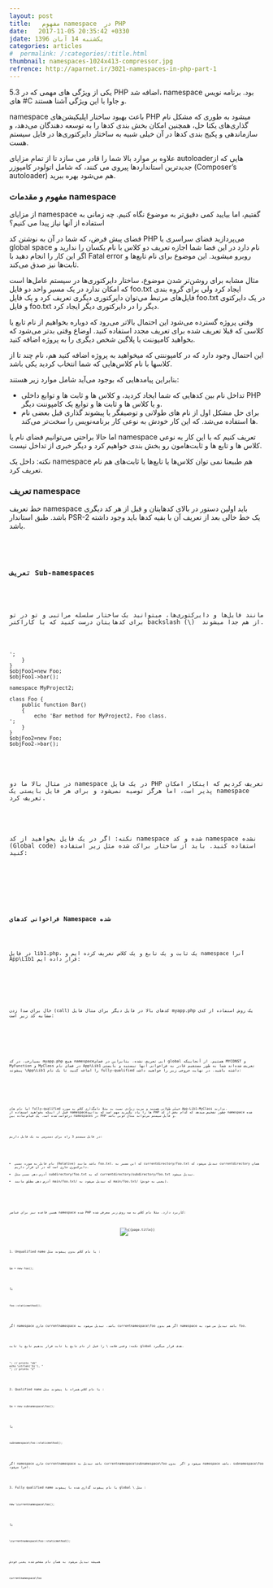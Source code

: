 ```yaml
---
layout: post
title:   مفهوم namespace  در PHP
date:   2017-11-05 20:35:42 +0330
jdate: یکشنبه 14 آبان 1396
categories: articles
#  permalink: /:categories/:title.html
thumbnail: namespaces-1024x413-compressor.jpg
refrence: http://aparnet.ir/3021-namespaces-in-php-part-1
---
```

<p>
یکی از ویژگی های مهمی که در 5.3 PHP اضافه شد، namespace بود. برنامه نویس های #C و جاوا با این ویژگی آشنا هستند.

namespace باعث بهبود ساختار اپلیکیشن‌های PHP میشود به طوری که مشکل نام گذاری‌های یکتا حل، همچنین امکان بخش بندی کدها را به توسعه دهندگان می‌دهد، و سازماندهی و پکیج بندی کدها در آن خیلی شبیه به ساختار دایرکتوری‌ها در فایل سیستم هست.

علاوه بر موارد بالا شما را قادر می سازد تا از تمام مزایای autoloaderهایی که از جدیدترین استانداردها پیروی می کنند، که شامل اتولودر کامپوزر (Composer’s autoloader) هم می‌شود بهره ببرید.
</p>


<h3 >مفهوم و مقدمات namespace</h3>

<p>از مزایای namespace گفتیم، اما بیایید کمی دقیق‌تر به موضوع نگاه کنیم. چه زمانی به استفاده از آنها نیاز پیدا می کنیم؟</p>

<p>
فضای پیش فرض، که شما در آن به نوشتن کد PHP می‌پردازید فضای سراسری یا global space نام دارد در این فضا شما اجازه تعریف دو کلاس با نام یکسان را ندارید و اگر این کار را انجام دهید با Fatal error روبرو میشوید. این موضوع برای نام تابع‌ها و ثابت‌ها نیز صدق می‌کند.
</p>

<p>
مثال مشابه برای روشن‌تر شدن موضوع، ساختار دایرکتوری‌ها در سیستم عامل‌ها است که امکان ندارد در یک مسیر واحد دو فایل foo.txt ایجاد کرد ولی برای گروه بندی فایل‌های مرتبط می‌توان دایرکتوری دیگری تعریف کرد و یک فایل foo.txt در یک دایرکتوی و فایل foo.txt دیگر را در دایرکتوری دیگر ایجاد کرد.
</p>

<p>
وقتی پروژه گسترده می‌شود این احتمال بالاتر می‌رود که دوباره بخواهیم از نام تابع یا کلاسی که قبلا تعریف شده برای تعریف مجدد استفاده کنید. اوضاع وقتی بدتر می‌شود که بخواهید کامپوننت یا پلاگین شخص دیگری را به پروژه اضافه کنید.
</p>

<p>
این احتمال وجود دارد که در کامپوننتی که میخواهید به پروژه اضافه کنید هم، نام چند تا از کلاسها با نام کلاس‌هایی که شما انتخاب کردید یکی باشد.
</p>

<p>
بنابراین پیامدهایی که بوجود می‌آید شامل موارد زیر هستند:
</p>

<p>
<ul>
<li>تداخل نام بین کدهایی که شما ایجاد کردید، و کلاس ها و ثابت ها و توابع داخلی PHP و یا کلاس ها و ثابت ها و توابع یک کامپوننت&nbsp;دیگر.</li>
<li>برای حل مشکل اول از نام های طولانی و توصیفگر یا پیشوند گذاری قبل بعضی نام ها استفاده می‌شد. که این کار خودش به نوعی کار برنامه‌نویس را سخت‌تر می‌کند.</li>
</ul>
</p>

<p>
اما حالا براحتی می‌توانیم فضای نام یا namespace تعریف کنیم که با این کار به نوعی کلاس ها و تابع ها و ثابت‌هامون رو بخش بندی خواهیم کرد و دیگر خبری از تداخل نیست.
</p>

<p>
نکته: داخل یک namespace هم طبیعتا نمی توان کلاس‌ها یا تابع‌ها یا ثابت‌های هم نام تعریف کرد.
</p>



<h3>تعریف namespace</h3>

<p>
خط تعریف namespace باید اولین دستور در بالای کدهایتان و قبل از هر کد دیگری باشد. طبق استاندار PSR-2 یک خط خالی بعد از تعریف آن با بقیه کدها باید وجود داشته باشد.
</p>



<pre><code class="language-php  line-numbers"><?php
namespace FooProject;

const CONNECT_OK = 1;
class Connection { /* ... */ }
function connect() { /* ... */  }
</code></pre>




<h3>تعریف Sub-namespaces</h3>

<p>
مانند فایل‌ها و دایرکتوری‌ها، میتوانید یک ساختار سلسله مراتبی و تو در تو برای کدهایتان درست کنید که با کاراکتر backslash (\)  از هم جدا میشوند.
</p>

<pre><code class="language-php  line-numbers"><?php
namespace MyProject1;

class Foo {
	public function Bar()
	{
		echo 'Bar method for MyProject1, Foo class. <br />';
	}
}
$objFoo1=new Foo;
$objFoo1->bar();

namespace MyProject2;

class Foo {
	public function Bar()
	{
		echo 'Bar method for MyProject2, Foo class. <br />';
	}
}
$objFoo2=new Foo;
$objFoo2->bar();
</code></pre>

<p>
در مثال بالا ما دو namespace در یک فایل PHP تعریف کردیم که اینکار امکان پذیر است، اما هرگز توصیه نمی‌شود و برای هر فایل بایستی یک namespace تعریف کرد.
</p>

<p>
نکته: اگر در یک فایل بخواهید از کد namespace شده و کد namespace نشده (Global code) استفاده کنید. باید از ساختار براکت شده مثل زیر استفاده کنید:
</p>

<pre><code class="language-php  line-numbers"><?php
namespace MyProject { // MyProject namespace code
}

namespace { // global code
}
</code></pre>


<h3>
فراخوانی کدهای Namespace شده
</h3>

<p>
در فایل lib1.php، یک ثابت و یک تابع و یک کلاس تعریف کرده ایم و namespace آنرا App\Lib1 قرار داده ایم:
</p>

<pre><code class="language-php  line-numbers"><?php
// application library 1
namespace App\Lib1;

const MYCONST = 'App\Lib1\MYCONST';

function MyFunction() {
	return __FUNCTION__;
}

class MyClass {
	static function WhoAmI() {
		return __METHOD__;
	}
}
</code></pre>

<p>
حال برای صدا زدن (call) کدهای بالا در فایل دیگر برای مثال فایل myapp.php یک روش استفاده از کدی مشابه کد زیر است:
</p>


<pre><code class="language-php  line-numbers"><?php
header('Content-type: text/plain');
require_once('lib1.php');

echo \App\Lib1\MYCONST . "\n";
echo \App\Lib1\MyFunction() . "\n";
echo \App\Lib1\MyClass::WhoAmI() . "\n";
</code></pre>


<p>
بسیارخب، در کد myapp.php هیچ namespaceایی تعریف نشده، بنابراین در فضای global هستیم. از آنجاییکه MYCONST و MyFunction و MyClass در فضای نام App\Lib1 تعریف شده‌اند شما به طور مستقیم قادر به فراخوانی آنها نیستید و بایستی پیشوند \App\Lib1 را اضافه کنید تا یک نام fully-qualified داشته باشید. در نهایت خروجی زیر را خواهید داشت:
</p>

<pre><code class="language-php  line-numbers"><?php
App\Lib1\MYCONST
App\Lib1\MyFunction
App\Lib1\MyClass::WhoAmI
</code></pre>

<p>
اما نام های fully-qualified خیلی طولانی هستند و مزیت زیادی نسبت به مثلا نامگذاری کلاس به صورت App-Lib1-MyClass ندارند.
قبل از اینکه بخواهید استفاده از namespaceها را یاد بگیرید مهم است که بدانید PHP چطور تشخیص میدهد که کدام بخش از کد namespace شده درخواست شده است. یک قیاس ساده بین namespaces در PHP و فایل سیستم می‌تواند مثال خوبی باشد.
</p>

<p>
در فایل سیستم 3 راه برای دسترسی به یک فایل داریم:
</p>

<p>
<ul>
<li>نام فایل به صورت نسبی (Relative) باشد مانند <span class="en-words">foo.txt</span>. که این مسیر به <span class="en-words">currentdirectory/foo.txt</span> تبدیل می‌شود که <span class="en-words">currentdirectory</span> همان دایرکتوری جاری است که در آن قرار داریم.</li>
<li>آدرس دهی نسبی مثل <span class="en-words">subdirectory/foo.txt</span> که به <span class="en-words">currentdirectory/subdirectory/foo.txt</span> تبدیل میشود.</li>
<li>آدرس دهی مطلق مانند <span class="en-words">main/foo.txt/</span>&nbsp;که تبدیل می‌شود&nbsp;به <span class="en-words">main/foo.txt/</span>&nbsp;(یعنی به خودش).</li>
</ul>
</p>

<p>
همین قاعده نیز برای عناصر namespace شده PHP کاربرد دارد. مثلا نام کلاس به سه روش زیر معرفی شده:
</p>

<div align="center">
<img src="/images/post/2_resolve_name-compressor.png" alt="{{page.title}}" />
</div>

<p>
1. Unqualified name یا نام کلاس بدون پیشوند مثل :
</p>

<pre><code class="language-php  line-numbers">$a = new foo();</code></pre>

<p>
یا
</p>

<pre><code class="language-php  line-numbers">foo::staticmethod();</code></pre>


<p>
اگر namespace جاری currentnamespace باشد، تبدیل می‌شود به currentnamespace\foo اگر هم بدون namespace باشد تبدیل می شود به foo.
</p>

<p>
نکته: وقتی علامت \ را قبل از نام تابع یا ثابت قرار بدهیم تابع یا ثابت global هدف قرار میگیرد.
</p>


<pre><code class="language-php  line-numbers"><?php
namespace A\B\C;

function strlen($str)
{
	return 'ok';
}

echo strlen('hi'), "<br />"; // prints "ok"
echo \strlen('hi'), "<br />"; // prints "2"
</code></pre>

<p>
2. Qualified name یا نام کلاس همراه با پیشوند مثل :
</p>

<pre><code class="language-php  line-numbers">$a = new subnamespace\foo();
</code></pre>

<p>
یا
</p>

<pre><code class="language-php  line-numbers">subnamespace\foo::staticmethod();
</code></pre>


<p>
اگر namespace جاری currentnamespace باشد تبدیل به currentnamespace\subnamespace\foo می‌شود و اگر  بدون namespace باشد، subnamespace\foo اجرا می‌شود.
</p>

<p>
3. Fully qualified name یا نام پیشوند گذاری شده با پیشوند global \ مثل :
</p>

<pre><code class="language-php  line-numbers">new \currentnamespace\foo();
</code></pre>

<p>
یا
</p>

<pre><code class="language-php  line-numbers">\currentnamespace\foo::staticmethod();
</code></pre>

<p>
همیشه تبدیل می‌شود به همان نام مشخص شده یعنی خودش
</p>

<pre><code class="language-php  line-numbers">currentnamespace\foo
</code></pre>